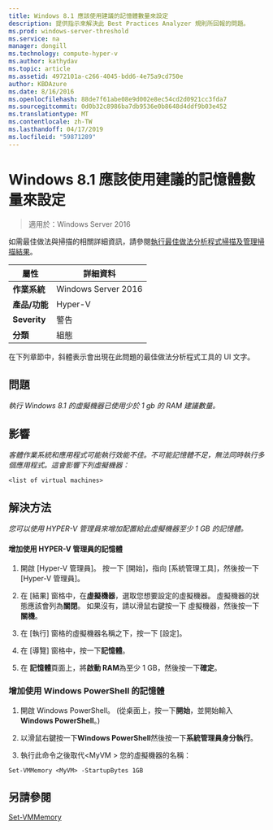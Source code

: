 ```yaml
---
title: Windows 8.1 應該使用建議的記憶體數量來設定
description: 提供指示來解決此 Best Practices Analyzer 規則所回報的問題。
ms.prod: windows-server-threshold
ms.service: na
manager: dongill
ms.technology: compute-hyper-v
ms.author: kathydav
ms.topic: article
ms.assetid: 4972101a-c266-4045-bdd6-4e75a9cd750e
author: KBDAzure
ms.date: 8/16/2016
ms.openlocfilehash: 88de7f61abe08e9d002e8ec54cd2d0921cc3fda7
ms.sourcegitcommit: 0d0b32c8986ba7db9536e0b8648d4ddf9b03e452
ms.translationtype: MT
ms.contentlocale: zh-TW
ms.lasthandoff: 04/17/2019
ms.locfileid: "59871289"
---
```

# <a name="windows-81-should-be-configured-with-the-recommended-amount-of-memory"></a>Windows 8.1 應該使用建議的記憶體數量來設定

>適用於：Windows Server 2016

如需最佳做法與掃描的相關詳細資訊，請參閱[執行最佳做法分析程式掃描及管理掃描結果](https://go.microsoft.com/fwlink/p/?LinkID=223177)。  
  
|屬性|詳細資料|  
|-|-|  
|**作業系統**|Windows Server 2016|  
|**產品/功能**|Hyper-V|  
|**Severity**|警告|  
|**分類**|組態|  
  
在下列章節中，斜體表示會出現在此問題的最佳做法分析程式工具的 UI 文字。
  
## <a name="issue"></a>**問題**  
*執行 Windows 8.1 的虛擬機器已使用少於 1 gb 的 RAM 建議數量。*  
  
## <a name="impact"></a>**影響**  
*客體作業系統和應用程式可能執行效能不佳。不可能記憶體不足，無法同時執行多個應用程式。這會影響下列虛擬機器：*  
```  
<list of virtual machines>  
```  
## <a name="resolution"></a>**解決方法**  
*您可以使用 HYPER-V 管理員來增加配置給此虛擬機器至少 1 GB 的記憶體。*  
  
#### <a name="increase-the-memory-using-hyper-v-manager"></a>增加使用 HYPER-V 管理員的記憶體  
  
1.  開啟 \[Hyper-V 管理員\]。 按一下 [開始]，指向 [系統管理工具]，然後按一下 [Hyper-V 管理員]。  
  
2.  在 [結果] 窗格中，在**虛擬機器**，選取您想要設定的虛擬機器。 虛擬機器的狀態應該會列為**關閉**。 如果沒有，請以滑鼠右鍵按一下 虛擬機器，然後按一下**關機**。  
  
3.  在 [執行] 窗格的虛擬機器名稱之下，按一下 [設定]。  
  
4.  在 [導覽] 窗格中，按一下**記憶體**。  
  
5.  在 **記憶體**頁面上，將**啟動 RAM**為至少 1 GB，然後按一下**確定**。  
  
### <a name="increase-the-memory-using-windows-powershell"></a>增加使用 Windows PowerShell 的記憶體  
  
1.  開啟 Windows PowerShell。 (從桌面上，按一下**開始**，並開始輸入**Windows PowerShell**。)  
  
2.  以滑鼠右鍵按一下**Windows PowerShell**然後按一下**系統管理員身分執行**。  
  
3.  執行此命令之後取代\<MyVM > 您的虛擬機器的名稱：  
  
```  
Set-VMMemory <MyVM> -StartupBytes 1GB  
```  
  
## <a name="see-also"></a>另請參閱  
[Set-VMMemory](https://technet.microsoft.com/library/hh848572.aspx)  
  


